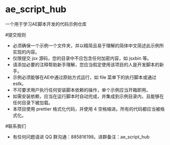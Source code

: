 # ae_script_hub
 一个用于学习AE脚本开发的代码示例仓库

#提交规则
- 必须确保一个示例一个文件夹，并以精简且易于理解的简体中文简述此示例所实现的内容。
- 仅限提交 jsx 源码，您的目录中不应包含任何加密内容，如 jsxbin 等。
- 请添加必要的注释帮助新手理解，您应当假定使用该项目的人是开发脚本的新手。
- 示例必须能够在AE中通过原始方式运行，如 file 菜单下的执行脚本或通过 estk。
- 不可要求用户执行任何安装脚本依赖的操作，单个示例应当开箱即用。
- 如需安装依赖，应当在运行脚本时自动完成，并集成到示例目录内，且能够在任何目录下被加载。
- 本项目使用 prettier 格式化代码，并使用 4 空格缩进。所有的代码都应当被格式化。

#联系我们
- 有任何问题请进 QQ 群沟通：885816198。进群备注：ae_script_hub
